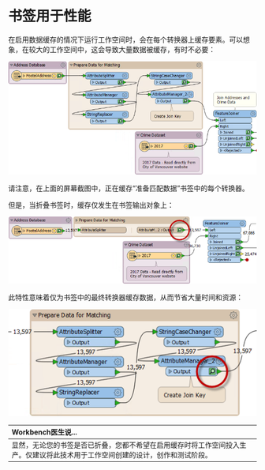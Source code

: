 # 书签用于性能

在启用数据缓存的情况下运行工作空间时，会在每个转换器上缓存要素。可以想象，在较大的工作空间中，这会导致大量数据被缓存，有时不必要：

![](../../../.gitbook/assets/img5.018a.cachinginbookmark.png)

请注意，在上面的屏幕截图中，正在缓存“准备匹配数据”书签中的每个转换器。

但是，当折叠书签时，缓存仅发生在书签输出对象上：

![](../../../.gitbook/assets/img5.018b.cachingonbookmark.png)

此特性意味着仅为书签中的最终转换器缓存数据，从而节省大量时间和资源：

![](../../../.gitbook/assets/img5.018c.nocachinginbookmark.png)

|  Workbench医生说... |
| :--- |
|  显然，无论您的书签是否已折叠，您都不希望在启用缓存时将工作空间投入生产。仅建议将此技术用于工作空间创建的设计，创作和测试阶段。 |

